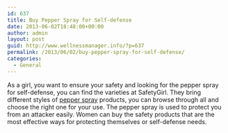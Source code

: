 ```yaml
---
id: 637
title: Buy Pepper Spray for Self-defense
date: 2013-06-02T18:48:00+00:00
author: admin
layout: post
guid: http://www.wellnessmanager.info/?p=637
permalink: /2013/06/02/buy-pepper-spray-for-self-defense/
categories:
  - General
---
```

As a girl, you want to ensure your safety and looking for the pepper spray for self-defense, you can find the varieties at SafetyGirl. They bring different styles of [pepper spray](http://www.safetygirl.com/pepperspray.html) products, you can browse through all and choose the right one for your use. The pepper spray is used to protect you from an attacker easily. Women can buy the safety products that are the most effective ways for protecting themselves or self-defense needs.